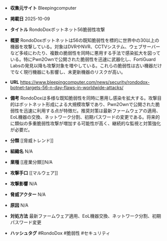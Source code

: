- **収集元サイト**
Bleepingcomputer

- **掲載日**
2025-10-09

- **タイトル**
RondoDoxボットネット56脆弱性攻撃

- **概要**
RondoDoxボットネットは56の既知脆弱性を標的に世界中の30以上の機器を攻撃している。対象はDVRやNVR、CCTVシステム、ウェブサーバーなど多岐にわたり、複数の脆弱性を同時に悪用する手法で感染拡大を図っている。特にPwn2Ownで公開された脆弱性を迅速に武器化し、FortiGuard Labsの発見以降も攻撃対象を増やしている。これらの脆弱性は古い機器だけでなく現行機器にも影響し、未更新機器のリスクが高い。

- **URL**
https://www.bleepingcomputer.com/news/security/rondodox-botnet-targets-56-n-day-flaws-in-worldwide-attacks/

- **備考**
RondoDoxは多様な既知脆弱性を同時に悪用し感染を拡大する。攻撃目的はボットネット形成による大規模攻撃であり、Pwn2Ownで公開された脆弱性を迅速に利用する点が特徴だ。推奨対策は最新ファームウェアの適用、EoL機器の交換、ネットワーク分割、初期パスワードの変更である。将来的に類似の多重脆弱性攻撃が増加する可能性が高く、継続的な監視と対策強化が必要だ。

- **分類**
[[脅威トレンド]]

- **組織名**
N/A

- **業種**
[[産業分類]]N/A

- **攻撃手口**
[[マルウェア]]

- **攻撃影響**
N/A

- **脅威アクター**
N/A

- **原因**
N/A

- **対処方法**
最新ファームウェア適用、EoL機器交換、ネットワーク分割、初期パスワード変更

- **ハッシュタグ**
#RondoDox #脆弱性 #セキュリティ
